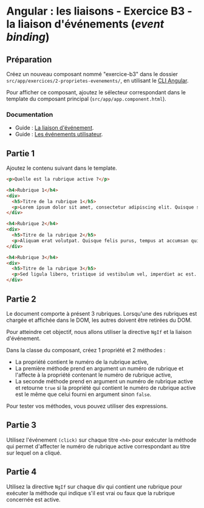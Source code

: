 # Angular : les liaisons - Exercice B3 - la liaison d'événements (_event binding_)

## Préparation
Créez un nouveau composant nommé "exercice-b3" dans le dossier `src/app/exercices/2-proprietes-evenements/`, en utilisant le [CLI Angular](https://angular.io/cli).

Pour afficher ce composant, ajoutez le sélecteur correspondant dans le template du composant principal (`src/app/app.component.html`).

### Documentation
- Guide : [La liaison d'événement](https://angular.io/guide/template-syntax#event-binding-event).
- Guide : [Les événements utilisateur](https://angular.io/guide/user-input).


## Partie 1
Ajoutez le contenu suivant dans le template.

``` html
<p>Quelle est la rubrique active ?</p>

<h4>Rubrique 1</h4>
<div>
  <h5>Titre de la rubrique 1</h5>
  <p>Lorem ipsum dolor sit amet, consectetur adipiscing elit. Quisque sapien nulla, laoreet consectetur urna et, elementum suscipit magna. Aliquam erat volutpat. Quisque felis purus, tempus at accumsan quis, molestie in elit.</p>
</div>

<h4>Rubrique 2</h4>
<div>
  <h5>Titre de la rubrique 2</h5>
  <p>Aliquam erat volutpat. Quisque felis purus, tempus at accumsan quis, molestie in elit. Lorem ipsum dolor sit amet, consectetur adipiscing elit. Quisque sapien nulla, laoreet consectetur urna et, elementum suscipit magna.</p>
</div>

<h4>Rubrique 3</h4>
<div>
  <h5>Titre de la rubrique 3</h5>
  <p>Sed ligula libero, tristique id vestibulum vel, imperdiet ac est. Nulla venenatis posuere neque eget venenatis. Nulla congue est neque, nec dapibus tellus gravida ac. Donec ligula massa, molestie at placerat eu, hendrerit sed eros. In elementum ipsum sit amet consequat fringilla.</p>
</div>
```


## Partie 2
Le document comporte à présent 3 rubriques. Lorsqu'une des rubriques est chargée et affichée dans le DOM, les autres doivent être retirées du DOM.

Pour atteindre cet objectif, nous allons utiliser la directive `NgIf` et la liaison d'événement.

Dans la classe du composant, créez 1 propriété et 2 méthodes :
- La propriété contient le numéro de la rubrique active,
- La première méthode prend en argument un numéro de rubrique et l'affecte à la propriété contenant le numéro de rubrique active,
- La seconde méthode prend en argument un numéro de rubrique active et retourne `true` si la propriété qui contient le numéro de rubrique active est le même que celui fourni en argument sinon `false`.

Pour tester vos méthodes, vous pouvez utiliser des expressions.


## Partie 3
Utilisez l'événement `(click)` sur chaque titre `<h4>` pour exécuter la méthode qui permet d'affecter le numéro de rubrique active correspondant au titre sur lequel on a cliqué.


## Partie 4
Utilisez la directive `NgIf` sur chaque div qui contient une rubrique pour exécuter la méthode qui indique s'il est vrai ou faux que la rubrique concernée est active.
